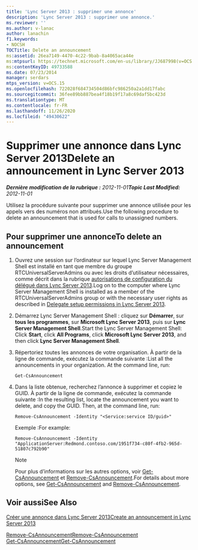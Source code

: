 ```yaml
---
title: 'Lync Server 2013 : supprimer une annonce'
description: 'Lync Server 2013 : supprimer une annonce.'
ms.reviewer: ''
ms.author: v-lanac
author: lanachin
f1.keywords:
- NOCSH
TOCTitle: Delete an announcement
ms:assetid: 26ea7149-4470-4c22-9bab-8a4065aca44e
ms:mtpsurl: https://technet.microsoft.com/en-us/library/JJ687998(v=OCS.15)
ms:contentKeyID: 49733588
ms.date: 07/23/2014
manager: serdars
mtps_version: v=OCS.15
ms.openlocfilehash: 722028f684734504d86bfc986250a2a1dd17fabc
ms.sourcegitcommit: 36fee89bb887bea4f18b19f17a8c69daf5bc423d
ms.translationtype: MT
ms.contentlocale: fr-FR
ms.lasthandoff: 11/26/2020
ms.locfileid: "49430622"
---
```

# <a name="delete-an-announcement-in-lync-server-2013"></a><span data-ttu-id="1e8e7-103">Supprimer une annonce dans Lync Server 2013</span><span class="sxs-lookup"><span data-stu-id="1e8e7-103">Delete an announcement in Lync Server 2013</span></span>

<div data-xmlns="http://www.w3.org/1999/xhtml">

<div class="topic" data-xmlns="http://www.w3.org/1999/xhtml" data-msxsl="urn:schemas-microsoft-com:xslt" data-cs="https://msdn.microsoft.com/">

<div data-asp="https://msdn2.microsoft.com/asp">



</div>

<div id="mainSection">

<div id="mainBody"><span data-ttu-id="1e8e7-104">

<span> </span></span><span class="sxs-lookup"><span data-stu-id="1e8e7-104">

<span> </span></span></span>

<span data-ttu-id="1e8e7-105">_**Dernière modification de la rubrique :** 2012-11-01_</span><span class="sxs-lookup"><span data-stu-id="1e8e7-105">_**Topic Last Modified:** 2012-11-01_</span></span>

<span data-ttu-id="1e8e7-106">Utilisez la procédure suivante pour supprimer une annonce utilisée pour les appels vers des numéros non attribués.</span><span class="sxs-lookup"><span data-stu-id="1e8e7-106">Use the following procedure to delete an announcement that is used for calls to unassigned numbers.</span></span>

<div>

## <a name="to-delete-an-announcement"></a><span data-ttu-id="1e8e7-107">Pour supprimer une annonce</span><span class="sxs-lookup"><span data-stu-id="1e8e7-107">To delete an announcement</span></span>

1.  <span data-ttu-id="1e8e7-108">Ouvrez une session sur l’ordinateur sur lequel Lync Server Management Shell est installé en tant que membre du groupe RTCUniversalServerAdmins ou avec les droits d’utilisateur nécessaires, comme décrit dans la rubrique [autorisations de configuration du délégué dans Lync Server 2013](lync-server-2013-delegate-setup-permissions.md).</span><span class="sxs-lookup"><span data-stu-id="1e8e7-108">Log on to the computer where Lync Server Management Shell is installed as a member of the RTCUniversalServerAdmins group or with the necessary user rights as described in [Delegate setup permissions in Lync Server 2013](lync-server-2013-delegate-setup-permissions.md).</span></span>

2.  <span data-ttu-id="1e8e7-109">Démarrez Lync Server Management Shell : cliquez sur **Démarrer**, sur **tous les programmes**, sur **Microsoft Lync Server 2013**, puis sur **Lync Server Management Shell**.</span><span class="sxs-lookup"><span data-stu-id="1e8e7-109">Start the Lync Server Management Shell: Click **Start**, click **All Programs**, click **Microsoft Lync Server 2013**, and then click **Lync Server Management Shell**.</span></span>

3.  <span data-ttu-id="1e8e7-p101">Répertoriez toutes les annonces de votre organisation. À partir de la ligne de commande, exécutez la commande suivante :</span><span class="sxs-lookup"><span data-stu-id="1e8e7-p101">List all the announcements in your organization. At the command line, run:</span></span>
    
        Get-CsAnnouncement

4.  <span data-ttu-id="1e8e7-p102">Dans la liste obtenue, recherchez l’annonce à supprimer et copiez le GUID. À partir de la ligne de commande, exécutez la commande suivante :</span><span class="sxs-lookup"><span data-stu-id="1e8e7-p102">In the resulting list, locate the announcement you want to delete, and copy the GUID. Then, at the command line, run:</span></span>
    
        Remove-CsAnnouncement -Identity "<Service:service ID/guid>" 
    
    <span data-ttu-id="1e8e7-114">Exemple :</span><span class="sxs-lookup"><span data-stu-id="1e8e7-114">For example:</span></span>
    
        Remove-CsAnnouncement -Identity "ApplicationServer:Redmond.contoso.com/1951f734-c80f-4fb2-965d-51807c792b90"
    
    <div>
    

    > [!NOTE]  
    > <span data-ttu-id="1e8e7-115">Pour plus d’informations sur les autres options, voir <A href="https://docs.microsoft.com/powershell/module/skype/Get-CsAnnouncement">Get-CsAnnouncement</A> et <A href="https://docs.microsoft.com/powershell/module/skype/Remove-CsAnnouncement">Remove-CsAnnouncement</A>.</span><span class="sxs-lookup"><span data-stu-id="1e8e7-115">For details about more options, see <A href="https://docs.microsoft.com/powershell/module/skype/Get-CsAnnouncement">Get-CsAnnouncement</A> and <A href="https://docs.microsoft.com/powershell/module/skype/Remove-CsAnnouncement">Remove-CsAnnouncement</A>.</span></span>

    
    </div>

</div>

<div>

## <a name="see-also"></a><span data-ttu-id="1e8e7-116">Voir aussi</span><span class="sxs-lookup"><span data-stu-id="1e8e7-116">See Also</span></span>


[<span data-ttu-id="1e8e7-117">Créer une annonce dans Lync Server 2013</span><span class="sxs-lookup"><span data-stu-id="1e8e7-117">Create an announcement in Lync Server 2013</span></span>](lync-server-2013-create-an-announcement.md)  


[<span data-ttu-id="1e8e7-118">Remove-CsAnnouncement</span><span class="sxs-lookup"><span data-stu-id="1e8e7-118">Remove-CsAnnouncement</span></span>](https://docs.microsoft.com/powershell/module/skype/Remove-CsAnnouncement)  
[<span data-ttu-id="1e8e7-119">Get-CsAnnouncement</span><span class="sxs-lookup"><span data-stu-id="1e8e7-119">Get-CsAnnouncement</span></span>](https://docs.microsoft.com/powershell/module/skype/Get-CsAnnouncement)  
  

<span data-ttu-id="1e8e7-120"></div>

</div>

<span> </span>

</div>

</div>

</span><span class="sxs-lookup"><span data-stu-id="1e8e7-120"></div>

</div>

<span> </span>

</div>

</div>

</span></span></div>

